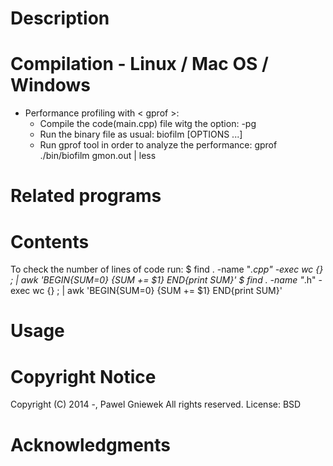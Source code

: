 Description
==================================================

Compilation - Linux / Mac OS / Windows 
==================================================

* Performance profiling with < gprof >:
    + Compile the code(main.cpp) file witg the option: 
        -pg
    + Run the binary file as usual: 
        biofilm [OPTIONS ...]
    + Run gprof tool in order to analyze the performance:
        gprof ./bin/biofilm gmon.out | less

Related programs
================


Contents
========

To check the number of lines of code run:
    $ find . -name "*.cpp" -exec wc {} \; | awk 'BEGIN{SUM=0} {SUM += $1} END{print SUM}'
    $ find . -name "*.h"   -exec wc {} \; | awk 'BEGIN{SUM=0} {SUM += $1} END{print SUM}'


Usage
=====


Copyright Notice
================
Copyright (C) 2014 -,  Pawel Gniewek
All rights reserved.
License: BSD

Acknowledgments
===============
